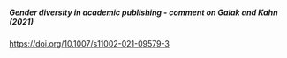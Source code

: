 ##### Gender diversity in academic publishing - comment on Galak and Kahn (2021)
https://doi.org/10.1007/s11002-021-09579-3
